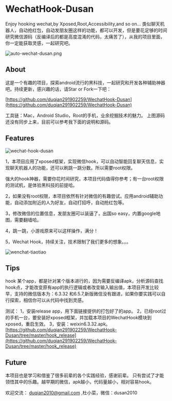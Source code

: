 # WechatHook-Dusan
Enjoy hooking wechat,by Xposed,Root,Accessibility,and so on...
类似聊天机器人，自动抢红包，自动发朋友圈这样的功能，都可以开发，但是要花足够的时间研究微信源码（反编译后的都是高度混淆的代码，太痛苦了），从我的项目里面，你一定能获取灵感，一起研究吧。

![auto-wechat-dusan.png](http://upload-images.jianshu.io/upload_images/2001922-59bb02f4ed2cfe65.png?imageMogr2/auto-orient/strip%7CimageView2/2/w/1240)


## About 

这是一个有趣的项目，探索android流行的黑科技，一起研究和开发各种辅助神器吧。持续更新，感兴趣的话，请Star or Fork一下吧：

[https://github.com/duqian291902259/WechatHook-Dusan](https://github.com/duqian291902259/WechatHook-Dusan)

工具链：Mac，Android Studio，Root的手机，业余挖掘技术的魅力。
上图源码还没有同步上来，目前可以参考我下面的说明和源码。

## Features

![wechat-hook-dusan](https://github.com/duqian291902259/WechatHook-Dusan/blob/master/screenshot/wechat-hook-dusan.png)


1，本项目应用了xposed框架，实现微信hook，可以自动智能回复聊天信息，实现聊天机器人的功能，还可以刷跳一跳分数。所以需要root权限。

强大的hook神器，需要你花时间研究，本项目代码值得你参考；有一台root权限的测试机，是体验黑科技的前提哈。

2，如果没有root权限，本项目依然有针对微信的有趣尝试。应用android辅助功能，自动添加附近的人为好友，自动打招呼，自动抢红包等。

3，修改微信的位置信息，发朋友圈可以装逼了，出国so easy，内置google地图，需要翻墙哈。

4，跳一跳，小游戏原来可以这样操作，满分！

5，Wechat Hook，持续关注，技术限制了我们更多的想象。。。

![wenchat-tiaotiao](https://github.com/duqian291902259/WechatHook-Dusan/blob/master/screenshot/wenchat-tiaotiao.png)


## Tips
hook 某个app，都是针对某个版本进行的，因为需要反编译apk，分析源码查找hook点，才能改变原有app的执行逻辑或者改变输入输出值，本项目开发比较早，支持的微信版本为：6.3.32 和6.5.7,新版微信没有跟进，如果你要实践可以自行探索，相信你可以从代码中找到灵感。

测试：
1，安装release app，用下面链接提供的打包好了的app。
2，已经root过的手机一台，要安装好xposed框架，并加载本项目的WechatHook模块到xposed，重启生效。
3，安装：weixin6.3.32.apk。
[https://github.com/duqian291902259/WechatHook-Dusan/tree/master/hook_release](https://github.com/duqian291902259/WechatHook-Dusan/tree/master/hook_release)

## Future

本项目也是学习和借鉴了很多前辈的各个实践经验，感谢前辈。
只有尝试了才能领悟其中的乐趣。越早期的微信，apk越小，代码量越小，相对容易hook。

欢迎交流：
duqian2010@gmail.com ,杜小菜，微信：dusan2010


